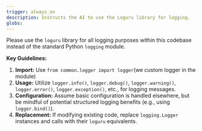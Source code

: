 ```yaml
---
trigger: always_on
description: Instructs the AI to use the Loguru library for logging.
globs:
---
```


Please use the `loguru` library for all logging purposes within this codebase instead of the standard Python `logging` module.

**Key Guidelines:**

1.  **Import:** Use `from common.logger import logger`(we custom logger in the module)
2.  **Usage:** Utilize `logger.info()`, `logger.debug()`, `logger.warning()`, `logger.error()`, `logger.exception()`, etc., for logging messages.
3.  **Configuration:** Assume basic configuration is handled elsewhere, but be mindful of potential structured logging benefits (e.g., using `logger.bind()`).
4.  **Replacement:** If modifying existing code, replace `logging.Logger` instances and calls with their `loguru` equivalents.

